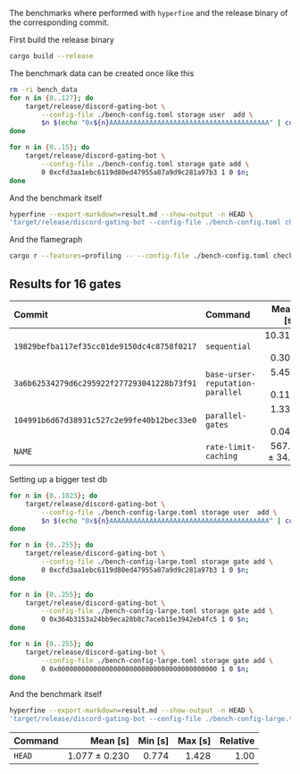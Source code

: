 The benchmarks where performed with `hyperfine` and the release binary of the 
corresponding commit.

First build the release binary

```bash
cargo build --release
```


The benchmark data can be created once like this
```bash
rm -ri bench_data
for n in {0..127}; do 
    target/release/discord-gating-bot \
        --config-file ./bench-config.toml storage user  add \
        $n $(echo "0x${n}AAAAAAAAAAAAAAAAAAAAAAAAAAAAAAAAAAAAAAAA" | cut -c -42); 
done

for n in {0..15}; do 
    target/release/discord-gating-bot \
        --config-file ./bench-config.toml storage gate add \
        0 0xcfd3aa1ebc6119d80ed47955a87a9d9c281a97b3 1 0 $n;
done
```

And the benchmark itself 
```bash
hyperfine --export-markdown=result.md --show-output -n HEAD \
'target/release/discord-gating-bot --config-file ./bench-config.toml check 0 42'
```

And the flamegraph
```bash
cargo r --features=profiling -- --config-file ./bench-config.toml check 0 42
```
## Results for 16 gates

| Commit | Command | Mean [s] | Min [s] | Max [s] | 
|:---|:---|---:|---:|---:|
|`19829befba117ef35cc01de9150dc4c8758f0217` | `sequential`                     | 10.316 ± 0.308 | 10.046 | 11.084 | 
|`3a6b62534279d6c295922f277293041228b73f91` | `base-urser-reputation-parallel` | 5.458 ± 0.111 | 5.298 | 5.639 | 
|`104991b6d67d38931c527c2e99fe40b12bec33e0` | `parallel-gates`                 | 1.330 ± 0.048 | 1.264 | 1.418 | 
| `NAME`                                    | `rate-limit-caching`             | 567.2 ± 34.6 | 540.2 | 643.0 |

Setting up a bigger test db
```bash
for n in {0..1023}; do 
    target/release/discord-gating-bot \
        --config-file ./bench-config-large.toml storage user  add \
        $n $(echo "0x${n}AAAAAAAAAAAAAAAAAAAAAAAAAAAAAAAAAAAAAAAA" | cut -c -42); 
done

for n in {0..255}; do 
    target/release/discord-gating-bot \
        --config-file ./bench-config-large.toml storage gate add \
        0 0xcfd3aa1ebc6119d80ed47955a87a9d9c281a97b3 1 0 $n;
done

for n in {0..255}; do 
    target/release/discord-gating-bot \
        --config-file ./bench-config-large.toml storage gate add \
        0 0x364b3153a24bb9eca28b8c7aceb15e3942eb4fc5 1 0 $n;
done

for n in {0..255}; do 
    target/release/discord-gating-bot \
        --config-file ./bench-config-large.toml storage gate add \
        0 0x0000000000000000000000000000000000000000 1 0 $n;
done
```

And the benchmark itself 
```bash
hyperfine --export-markdown=result.md --show-output -n HEAD \
'target/release/discord-gating-bot --config-file ./bench-config-large.toml check 0 42'
```



| Command | Mean [s] | Min [s] | Max [s] | Relative |
|:---|---:|---:|---:|---:|
| `HEAD` | 1.077 ± 0.230 | 0.774 | 1.428 | 1.00 |
